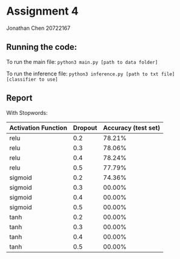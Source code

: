 # Assignment 4

Jonathan Chen
20722167

## Running the code:
To run the main file:
```python3 main.py [path to data folder]``` 

To run the inference file:
```python3 inference.py [path to txt file] [classifier to use]```

## Report
With Stopwords:

| Activation Function | Dropout    | Accuracy (test set)|
| --------------------| :--------- | ------------------ |
| relu                | 0.2        | 78.21%             |
| relu                | 0.3        | 78.06%             |
| relu                | 0.4        | 78.24%             |
| relu                | 0.5        | 77.79%             |
| sigmoid             | 0.2        | 74.36%             |
| sigmoid             | 0.3        | 00.00%             |
| sigmoid             | 0.4        | 00.00%             |
| sigmoid             | 0.5        | 00.00%             |
| tanh                | 0.2        | 00.00%             |
| tanh                | 0.3        | 00.00%             |
| tanh                | 0.4        | 00.00%             |
| tanh                | 0.5        | 00.00%             |

